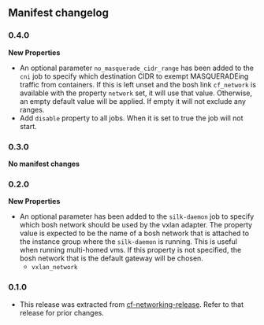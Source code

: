 ## Manifest changelog

### 0.4.0
**New Properties**
  - An optional parameter `no_masquerade_cidr_range` has been added to the `cni` job to specify which destination
    CIDR to exempt MASQUERADEing traffic from containers.
    If this is left unset and the bosh link `cf_network` is available with the property `network` set, it will use that value.
    Otherwise, an empty default value will be applied. If empty it will not exclude any ranges.
  - Add `disable` property to all jobs. When it is set to true the job will not start.

### 0.3.0

**No manifest changes**

### 0.2.0
**New Properties**
  - An optional parameter has been added to the `silk-daemon` job to specify which bosh network should be used by the
    vxlan adapter.
    The property value is expected to be the name of a bosh network that is attached to the instance group where the
    `silk-daemon` is running.
    This is useful when running multi-homed vms. If this property is not specified, the bosh network that is the default
    gateway will be chosen.
    - `vxlan_network`

### 0.1.0
  - This release was extracted from [cf-networking-release](github.com/cloudfoundry/cf-netoworking-release).
    Refer to that release for prior changes.
